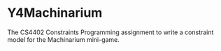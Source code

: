# Y4Machinarium
The CS4402 Constraints Programming assignment to write a constraint model for the Machinarium mini-game.
